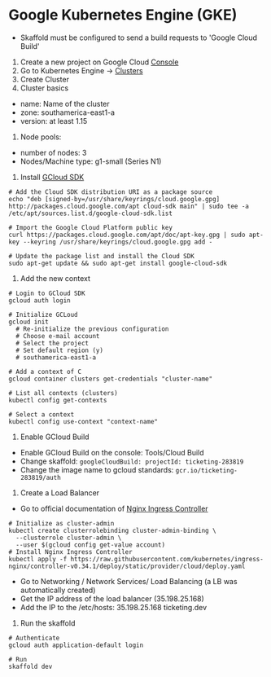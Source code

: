 # Google Kubernetes Engine (GKE)

- Skaffold must be configured to send a build requests to 'Google Cloud Build'

1. Create a new project on Google Cloud [Console](https://console.cloud.google.com/home/dashboard)
1. Go to Kubernetes Engine -> [Clusters](https://console.cloud.google.com/kubernetes/list)
1. Create Cluster
1. Cluster basics

- name: Name of the cluster
- zone: southamerica-east1-a
- version: at least 1.15

1. Node pools:

- number of nodes: 3
- Nodes/Machine type: g1-small (Series N1)

1. Install [GCloud SDK](https://cloud.google.com/sdk/docs/quickstart-debian-ubuntu)

```shell
# Add the Cloud SDK distribution URI as a package source
echo "deb [signed-by=/usr/share/keyrings/cloud.google.gpg] http://packages.cloud.google.com/apt cloud-sdk main" | sudo tee -a /etc/apt/sources.list.d/google-cloud-sdk.list

# Import the Google Cloud Platform public key
curl https://packages.cloud.google.com/apt/doc/apt-key.gpg | sudo apt-key --keyring /usr/share/keyrings/cloud.google.gpg add -

# Update the package list and install the Cloud SDK
sudo apt-get update && sudo apt-get install google-cloud-sdk
```

1. Add the new context

```shell
# Login to GCloud SDK
gcloud auth login

# Initialize GCLoud
gcloud init
  # Re-initialize the previous configuration
  # Choose e-mail account
  # Select the project
  # Set default region (y)
  # southamerica-east1-a

# Add a context of C
gcloud container clusters get-credentials "cluster-name"

# List all contexts (clusters)
kubectl config get-contexts

# Select a context
kubectl config use-context "context-name"

```

1. Enable GCloud Build

- Enable GCloud Build on the console: Tools/Cloud Build
- Change skaffold: `googleCloudBuild: projectId: ticketing-283819`
- Change the image name to gcloud standards: `gcr.io/ticketing-283819/auth`

1. Create a Load Balancer

- Go to official documentation of [Nginx Ingress Controller](https://kubernetes.github.io/ingress-nginx/deploy/#gce-gke)

```shell
# Initialize as cluster-admin
kubectl create clusterrolebinding cluster-admin-binding \
  --clusterrole cluster-admin \
  --user $(gcloud config get-value account)
# Install Nginx Ingress Controller
kubectl apply -f https://raw.githubusercontent.com/kubernetes/ingress-nginx/controller-v0.34.1/deploy/static/provider/cloud/deploy.yaml
```

- Go to Networking / Network Services/ Load Balancing (a LB was automatically created)
- Get the IP address of the load balancer (35.198.25.168)
- Add the IP to the /etc/hosts: 35.198.25.168 ticketing.dev

1. Run the skaffold

```shell
# Authenticate
gcloud auth application-default login

# Run
skaffold dev
```
